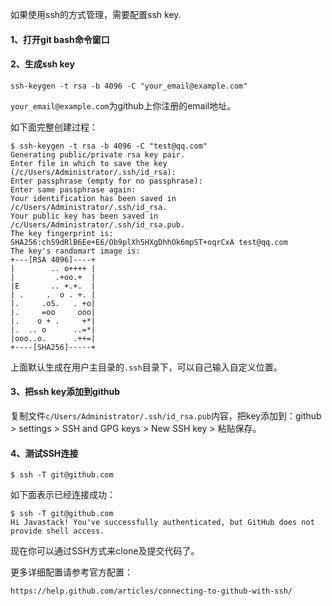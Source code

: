 
如果使用ssh的方式管理，需要配置ssh key.

#### 1、打开git bash命令窗口

#### 2、生成ssh key

```
ssh-keygen -t rsa -b 4096 -C "your_email@example.com"
```

`your_email@example.com`为github上你注册的email地址。

如下面完整创建过程：

```
$ ssh-keygen -t rsa -b 4096 -C "test@qq.com"
Generating public/private rsa key pair.
Enter file in which to save the key (/c/Users/Administrator/.ssh/id_rsa):
Enter passphrase (empty for no passphrase):
Enter same passphrase again:
Your identification has been saved in /c/Users/Administrator/.ssh/id_rsa.
Your public key has been saved in /c/Users/Administrator/.ssh/id_rsa.pub.
The key fingerprint is:
SHA256:chS9dRlB6Ee+E6/Ob9plXh5HXgDhhOk6mpST+oqrCxA test@qq.com
The key's randomart image is:
+---[RSA 4096]----+
|        .. o++++ |
|         .+oo.+  |
|E       .. +.+.  |
| .     .  o . +. |
|.     .oS.   . +o|
|.     =oo     ooo|
|.    o + .     +*|
|.  .. o      ..=*|
|ooo..o.      .++=|
+----[SHA256]-----+

```
上面默认生成在用户主目录的`.ssh`目录下，可以自己输入自定义位置。

#### 3、把ssh key添加到github

复制文件`c/Users/Administrator/.ssh/id_rsa.pub`内容，把key添加到：github > settings > SSH and GPG keys > New SSH key > 粘贴保存。

#### 4、测试SSH连接


```
$ ssh -T git@github.com
```

如下面表示已经连接成功：


```
$ ssh -T git@github.com
Hi Javastack! You've successfully authenticated, but GitHub does not provide shell access.
```

现在你可以通过SSH方式来clone及提交代码了。

更多详细配置请参考官方配置：

```
https://help.github.com/articles/connecting-to-github-with-ssh/
```

